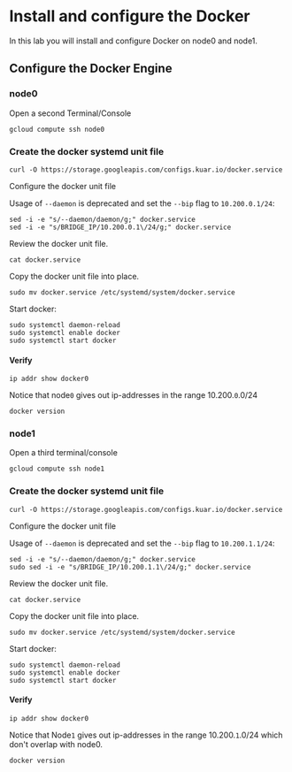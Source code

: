 # Install and configure the Docker

In this lab you will install and configure Docker on node0 and node1.

## Configure the Docker Engine

### node0
Open a second Terminal/Console

```
gcloud compute ssh node0
```

### Create the docker systemd unit file

```
curl -O https://storage.googleapis.com/configs.kuar.io/docker.service
```

Configure the docker unit file

Usage of `--daemon` is deprecated and set the `--bip` flag to `10.200.0.1/24`:

```
sed -i -e "s/--daemon/daemon/g;" docker.service
sed -i -e "s/BRIDGE_IP/10.200.0.1\/24/g;" docker.service
```

Review the docker unit file.

```
cat docker.service
```

Copy the docker unit file into place.

```
sudo mv docker.service /etc/systemd/system/docker.service
```

Start docker:

```
sudo systemctl daemon-reload
sudo systemctl enable docker
sudo systemctl start docker
```

#### Verify

```
ip addr show docker0
```
Notice that node`0` gives out ip-addresses in the range 10.200.`0`.0/24
```
docker version
```

### node1
Open a third terminal/console

```
gcloud compute ssh node1
```

### Create the docker systemd unit file

```
curl -O https://storage.googleapis.com/configs.kuar.io/docker.service
```

Configure the docker unit file

Usage of `--daemon` is deprecated and set the `--bip` flag to `10.200.1.1/24`:

```
sed -i -e "s/--daemon/daemon/g;" docker.service
sudo sed -i -e "s/BRIDGE_IP/10.200.1.1\/24/g;" docker.service
```

Review the docker unit file.

```
cat docker.service
```

Copy the docker unit file into place.

```
sudo mv docker.service /etc/systemd/system/docker.service
```

Start docker:

```
sudo systemctl daemon-reload
sudo systemctl enable docker
sudo systemctl start docker
```

#### Verify

```
ip addr show docker0
```
Notice that Node`1` gives out ip-addresses in the range 10.200.`1`.0/24 which don't overlap with node0.

```
docker version
```
